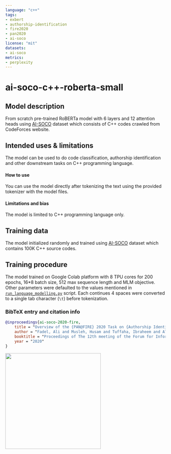 ```yaml
---
language: "c++"
tags:
- exbert
- authorship-identification
- fire2020
- pan2020
- ai-soco
license: "mit"
datasets:
- ai-soco
metrics:
- perplexity
---
```


# ai-soco-c++-roberta-small

## Model description

From scratch pre-trained RoBERTa model with 6 layers and 12 attention heads using [AI-SOCO](https://sites.google.com/view/ai-soco-2020) dataset which consists of C++ codes crawled from CodeForces website.

## Intended uses & limitations

The model can be used to do code classification, authorship identification and other downstream tasks on C++ programming language.

#### How to use

You can use the model directly after tokenizing the text using the provided tokenizer with the model files.

#### Limitations and bias

The model is limited to C++ programming language only.

## Training data

The model initialized randomly and trained using [AI-SOCO](https://sites.google.com/view/ai-soco-2020) dataset which contains 100K C++ source codes.

## Training procedure

The model trained on Google Colab platform with 8 TPU cores for 200 epochs, 16\*8 batch size, 512 max sequence length and MLM objective. Other parameters were defaulted to the values mentioned in [`run_language_modelling.py`](https://github.com/huggingface/transformers/blob/master/examples/language-modeling/run_language_modeling.py) script. Each continues 4 spaces were converted to a single tab character (`\t`) before tokenization.

### BibTeX entry and citation info

```bibtex
@inproceedings{ai-soco-2020-fire,
    title = "Overview of the {PAN@FIRE} 2020 Task on {Authorship Identification of SOurce COde (AI-SOCO)}",
    author = "Fadel, Ali and Musleh, Husam and Tuffaha, Ibraheem and Al-Ayyoub, Mahmoud and Jararweh, Yaser and Benkhelifa, Elhadj and Rosso, Paolo",
    booktitle = "Proceedings of The 12th meeting of the Forum for Information Retrieval Evaluation (FIRE 2020)",
    year = "2020"
}
```

<a href="https://huggingface.co/exbert/?model=aliosm/ai-soco-c++-roberta-small">
	<img width="300px" src="https://cdn-media.huggingface.co/exbert/button.png">
</a>
